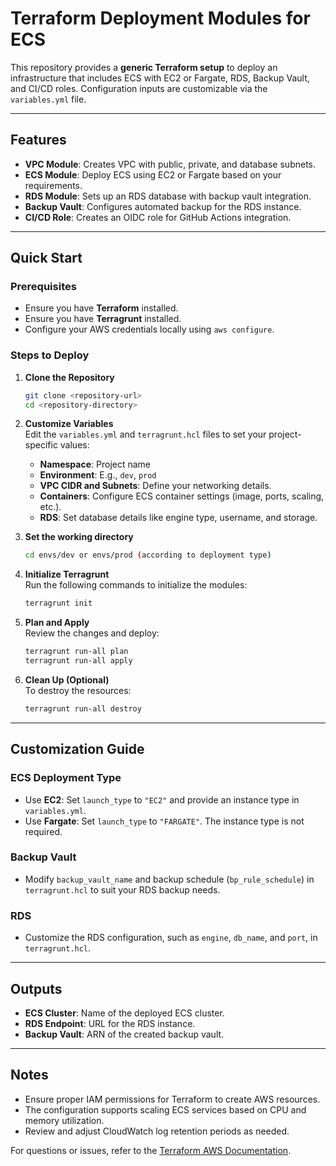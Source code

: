 # Terraform Deployment Modules for ECS 

This repository provides a **generic Terraform setup** to deploy an infrastructure that includes ECS with EC2 or Fargate, RDS, Backup Vault, and CI/CD roles. Configuration inputs are customizable via the `variables.yml` file.

---

## Features
- **VPC Module**: Creates VPC with public, private, and database subnets.
- **ECS Module**: Deploy ECS using EC2 or Fargate based on your requirements.
- **RDS Module**: Sets up an RDS database with backup vault integration.
- **Backup Vault**: Configures automated backup for the RDS instance.
- **CI/CD Role**: Creates an OIDC role for GitHub Actions integration.

---

## Quick Start

### Prerequisites
- Ensure you have **Terraform** installed.
- Ensure you have **Terragrunt** installed.
- Configure your AWS credentials locally using `aws configure`.

### Steps to Deploy

1. **Clone the Repository**  
   ```bash
   git clone <repository-url>
   cd <repository-directory>
   ```

2. **Customize Variables**  
   Edit the `variables.yml` and `terragrunt.hcl` files to set your project-specific values:
   - **Namespace**: Project name
   - **Environment**: E.g., `dev`, `prod`
   - **VPC CIDR and Subnets**: Define your networking details.
   - **Containers**: Configure ECS container settings (image, ports, scaling, etc.).
   - **RDS**: Set database details like engine type, username, and storage.

3. **Set the working directory**
   ```bash
   cd envs/dev or envs/prod (according to deployment type)
   ```

4. **Initialize Terragrunt**   
   Run the following commands to initialize the modules:
   ```bash
   terragrunt init
   ```
5. **Plan and Apply**  
   Review the changes and deploy:
   
   ```bash
   terragrunt run-all plan
   terragrunt run-all apply
   ```

6. **Clean Up (Optional)**  
   To destroy the resources:
   ```bash
   terragrunt run-all destroy
   ```

---

## Customization Guide

### ECS Deployment Type
- Use **EC2**: Set `launch_type` to `"EC2"` and provide an instance type in `variables.yml`.
- Use **Fargate**: Set `launch_type` to `"FARGATE"`. The instance type is not required.

### Backup Vault
- Modify `backup_vault_name` and backup schedule (`bp_rule_schedule`) in `terragrunt.hcl` to suit your RDS backup needs.

### RDS
- Customize the RDS configuration, such as `engine`, `db_name`, and `port`, in `terragrunt.hcl`.

---

## Outputs
- **ECS Cluster**: Name of the deployed ECS cluster.
- **RDS Endpoint**: URL for the RDS instance.
- **Backup Vault**: ARN of the created backup vault.

---

## Notes
- Ensure proper IAM permissions for Terraform to create AWS resources.
- The configuration supports scaling ECS services based on CPU and memory utilization.
- Review and adjust CloudWatch log retention periods as needed.  

For questions or issues, refer to the [Terraform AWS Documentation](https://registry.terraform.io/providers/hashicorp/aws/latest).
